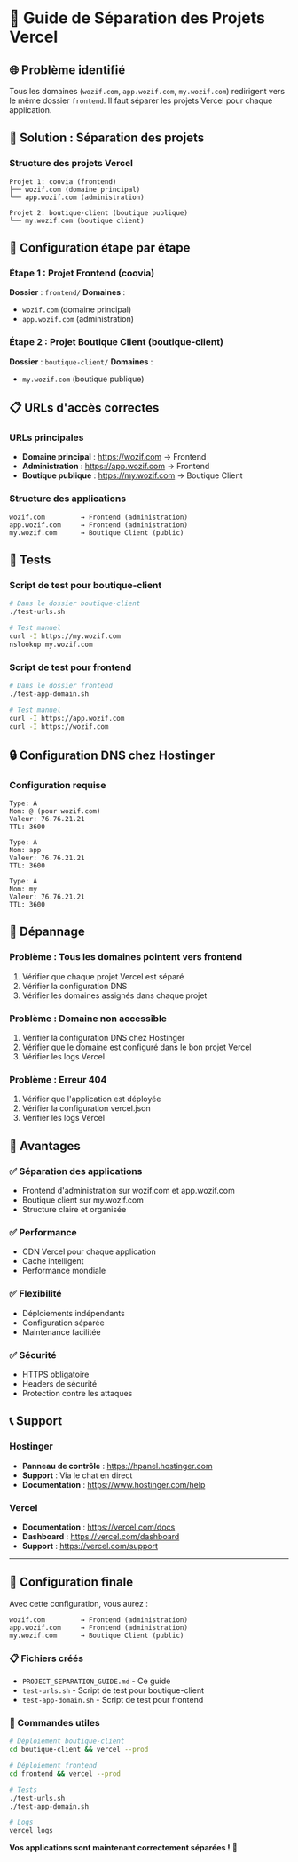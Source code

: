# 🎯 Guide de Séparation des Projets Vercel

## 🌐 Problème identifié

Tous les domaines (`wozif.com`, `app.wozif.com`, `my.wozif.com`) redirigent vers le même dossier `frontend`. Il faut séparer les projets Vercel pour chaque application.

## 🚀 Solution : Séparation des projets

### Structure des projets Vercel

```
Projet 1: coovia (frontend)
├── wozif.com (domaine principal)
└── app.wozif.com (administration)

Projet 2: boutique-client (boutique publique)
└── my.wozif.com (boutique client)
```

## 🔧 Configuration étape par étape

### Étape 1 : Projet Frontend (coovia)
**Dossier** : `frontend/`
**Domaines** : 
- `wozif.com` (domaine principal)
- `app.wozif.com` (administration)

### Étape 2 : Projet Boutique Client (boutique-client)
**Dossier** : `boutique-client/`
**Domaines** :
- `my.wozif.com` (boutique publique)

## 📋 URLs d'accès correctes

### URLs principales
- **Domaine principal** : https://wozif.com → Frontend
- **Administration** : https://app.wozif.com → Frontend
- **Boutique publique** : https://my.wozif.com → Boutique Client

### Structure des applications
```
wozif.com         → Frontend (administration)
app.wozif.com     → Frontend (administration)
my.wozif.com      → Boutique Client (public)
```

## 🧪 Tests

### Script de test pour boutique-client
```bash
# Dans le dossier boutique-client
./test-urls.sh

# Test manuel
curl -I https://my.wozif.com
nslookup my.wozif.com
```

### Script de test pour frontend
```bash
# Dans le dossier frontend
./test-app-domain.sh

# Test manuel
curl -I https://app.wozif.com
curl -I https://wozif.com
```

## 🔒 Configuration DNS chez Hostinger

### Configuration requise
```
Type: A
Nom: @ (pour wozif.com)
Valeur: 76.76.21.21
TTL: 3600

Type: A
Nom: app
Valeur: 76.76.21.21
TTL: 3600

Type: A
Nom: my
Valeur: 76.76.21.21
TTL: 3600
```

## 🚨 Dépannage

### Problème : Tous les domaines pointent vers frontend
1. Vérifier que chaque projet Vercel est séparé
2. Vérifier la configuration DNS
3. Vérifier les domaines assignés dans chaque projet

### Problème : Domaine non accessible
1. Vérifier la configuration DNS chez Hostinger
2. Vérifier que le domaine est configuré dans le bon projet Vercel
3. Vérifier les logs Vercel

### Problème : Erreur 404
1. Vérifier que l'application est déployée
2. Vérifier la configuration vercel.json
3. Vérifier les logs Vercel

## 🎯 Avantages

### ✅ Séparation des applications
- Frontend d'administration sur wozif.com et app.wozif.com
- Boutique client sur my.wozif.com
- Structure claire et organisée

### ✅ Performance
- CDN Vercel pour chaque application
- Cache intelligent
- Performance mondiale

### ✅ Flexibilité
- Déploiements indépendants
- Configuration séparée
- Maintenance facilitée

### ✅ Sécurité
- HTTPS obligatoire
- Headers de sécurité
- Protection contre les attaques

## 📞 Support

### Hostinger
- **Panneau de contrôle** : https://hpanel.hostinger.com
- **Support** : Via le chat en direct
- **Documentation** : https://www.hostinger.com/help

### Vercel
- **Documentation** : https://vercel.com/docs
- **Dashboard** : https://vercel.com/dashboard
- **Support** : https://vercel.com/support

---

## 🎊 Configuration finale

Avec cette configuration, vous aurez :

```
wozif.com         → Frontend (administration)
app.wozif.com     → Frontend (administration)
my.wozif.com      → Boutique Client (public)
```

### 📋 Fichiers créés
- `PROJECT_SEPARATION_GUIDE.md` - Ce guide
- `test-urls.sh` - Script de test pour boutique-client
- `test-app-domain.sh` - Script de test pour frontend

### 🚀 Commandes utiles
```bash
# Déploiement boutique-client
cd boutique-client && vercel --prod

# Déploiement frontend
cd frontend && vercel --prod

# Tests
./test-urls.sh
./test-app-domain.sh

# Logs
vercel logs
```

**Vos applications sont maintenant correctement séparées !** 🚀
